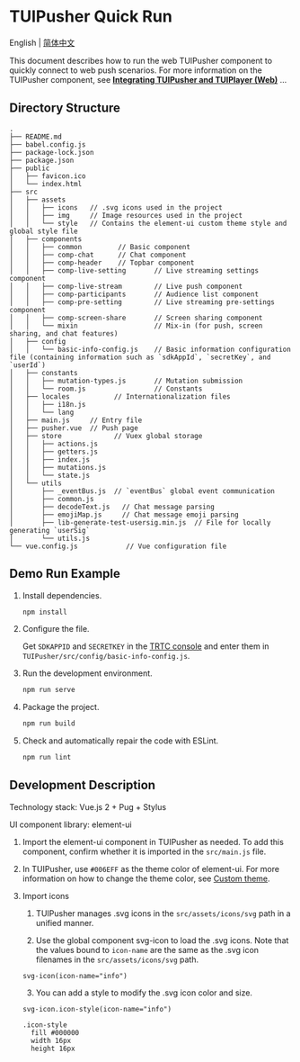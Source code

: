 # TUIPusher Quick Run

English | [简体中文](./README.md)

This document describes how to run the web TUIPusher component to quickly connect to web push scenarios. For more information on the TUIPusher component, see **[Integrating TUIPusher and TUIPlayer (Web)](https://intl.cloud.tencent.com/document/product/647/43303)** ...

## Directory Structure

```
.
├── README.md
├── babel.config.js
├── package-lock.json
├── package.json
├── public
│   ├── favicon.ico
│   └── index.html
├── src
│   ├── assets
│   │   ├── icons   // .svg icons used in the project
│   │   ├── img     // Image resources used in the project
│   │   └── style   // Contains the element-ui custom theme style and global style file
│   ├── components
│   │   ├── common         // Basic component
│   │   ├── comp-chat      // Chat component
│   │   ├── comp-header    // Topbar component
│   │   ├── comp-live-setting       // Live streaming settings component
│   │   ├── comp-live-stream        // Live push component
│   │   ├── comp-participants       // Audience list component
│   │   ├── comp-pre-setting        // Live streaming pre-settings component
│   │   ├── comp-screen-share       // Screen sharing component
│   │   └── mixin                   // Mix-in (for push, screen sharing, and chat features)
│   ├── config
│   │   └── basic-info-config.js    // Basic information configuration file (containing information such as `sdkAppId`, `secretKey`, and `userId`)
│   ├── constants
│   │   ├── mutation-types.js       // Mutation submission
│   │   └── room.js                 // Constants
│   ├── locales           // Internationalization files
│   │   ├── i18n.js
│   │   └── lang
│   ├── main.js     // Entry file
│   ├── pusher.vue  // Push page
│   ├── store             // Vuex global storage
│   │   ├── actions.js
│   │   ├── getters.js
│   │   ├── index.js
│   │   ├── mutations.js
│   │   └── state.js
│   └── utils
│       ├── _eventBus.js  // `eventBus` global event communication
│       ├── common.js
│       ├── decodeText.js   // Chat message parsing
│       ├── emojiMap.js     // Chat message emoji parsing
│       ├── lib-generate-test-usersig.min.js  // File for locally generating `userSig`
│       └── utils.js
└── vue.config.js            // Vue configuration file
```

## Demo Run Example

1. Install dependencies.

   ```bash
   npm install
   ```

2. Configure the file.

   Get `SDKAPPID` and `SECRETKEY` in the [TRTC console](https://console.cloud.tencent.com/trtc) and enter them in `TUIPusher/src/config/basic-info-config.js`.

3. Run the development environment.

   ```bash
   npm run serve
   ```

4. Package the project.

   ```bash
   npm run build
   ```

5. Check and automatically repair the code with ESLint.

   ```bash
   npm run lint
   ```

## Development Description

Technology stack: Vue.js 2 + Pug + Stylus

UI component library: element-ui

1. Import the element-ui component in TUIPusher as needed. To add this component, confirm whether it is imported in the `src/main.js` file.

2. In TUIPusher, use `#006EFF` as the theme color of element-ui. For more information on how to change the theme color, see [Custom theme](https://element.eleme.cn/#/en-US/component/custom-theme).

3. Import icons 

   1) TUIPusher manages .svg icons in the `src/assets/icons/svg` path in a unified manner.

   2) Use the global component svg-icon to load the .svg icons. Note that the values bound to `icon-name` are the same as the .svg icon filenames in the `src/assets/icons/svg` path.

   ```pug
   svg-icon(icon-name="info")
   ```

   3) You can add a style to modify the .svg icon color and size.

   ```pug
   svg-icon.icon-style(icon-name="info")
   ```

   ```stylus
   .icon-style
     fill #000000
     width 16px
     height 16px
   ```